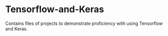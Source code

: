 # Tensorflow-and-Keras
Contains files of projects to demonstrate proficiency with using Tensorflow and Keras.
